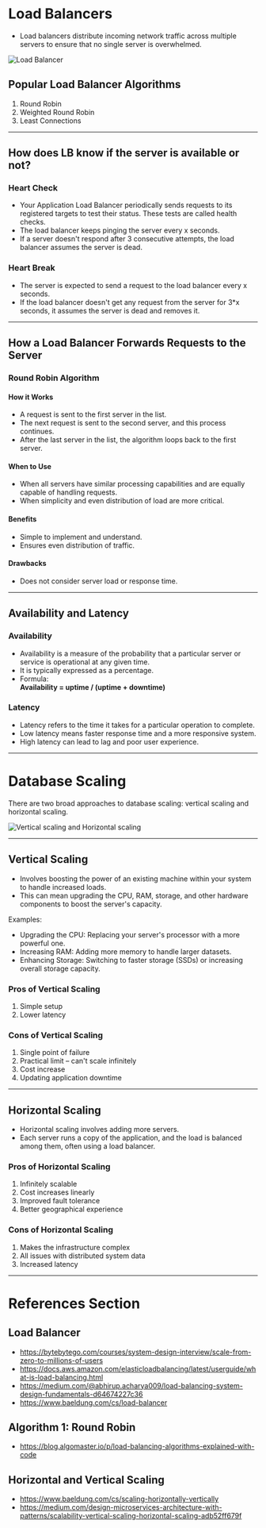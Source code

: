 # Load Balancers

* Load balancers distribute incoming network traffic across multiple servers to ensure that no single server is overwhelmed.

![Load Balancer](https://substackcdn.com/image/fetch/$s_!QKkY!,w_1456,c_limit,f_webp,q_auto:good,fl_progressive:steep/https%3A%2F%2Fsubstack-post-media.s3.amazonaws.com%2Fpublic%2Fimages%2Fa5215d10-fcd8-4c50-acb6-ccbb36dea24f_832x1000.png)

## Popular Load Balancer Algorithms

1. Round Robin  
2. Weighted Round Robin  
3. Least Connections  

---

## How does LB know if the server is available or not?

### Heart Check
* Your Application Load Balancer periodically sends requests to its registered targets to test their status. These tests are called health checks.  
* The load balancer keeps pinging the server every x seconds.  
* If a server doesn't respond after 3 consecutive attempts, the load balancer assumes the server is dead.  

### Heart Break
* The server is expected to send a request to the load balancer every x seconds.  
* If the load balancer doesn't get any request from the server for 3*x seconds, it assumes the server is dead and removes it.  

---

## How a Load Balancer Forwards Requests to the Server

### Round Robin Algorithm

#### How it Works
* A request is sent to the first server in the list.  
* The next request is sent to the second server, and this process continues.  
* After the last server in the list, the algorithm loops back to the first server.  

#### When to Use
* When all servers have similar processing capabilities and are equally capable of handling requests.  
* When simplicity and even distribution of load are more critical.  

#### Benefits
* Simple to implement and understand.  
* Ensures even distribution of traffic.  

#### Drawbacks
* Does not consider server load or response time.  

---

## Availability and Latency

### Availability
* Availability is a measure of the probability that a particular server or service is operational at any given time.  
* It is typically expressed as a percentage.  
* Formula:  
  **Availability = uptime / (uptime + downtime)**  

### Latency
* Latency refers to the time it takes for a particular operation to complete.  
* Low latency means faster response time and a more responsive system.  
* High latency can lead to lag and poor user experience.  

---

# Database Scaling

There are two broad approaches to database scaling: vertical scaling and horizontal scaling.

![Vertical scaling and Horizontal scaling](https://media.geeksforgeeks.org/wp-content/uploads/20250807104547934960/vertical_and_horizontal_scaling.webp)

---

## Vertical Scaling

* Involves boosting the power of an existing machine within your system to handle increased loads.  
* This can mean upgrading the CPU, RAM, storage, and other hardware components to boost the server's capacity.  

Examples:  
* Upgrading the CPU: Replacing your server's processor with a more powerful one.  
* Increasing RAM: Adding more memory to handle larger datasets.  
* Enhancing Storage: Switching to faster storage (SSDs) or increasing overall storage capacity.  

### Pros of Vertical Scaling
1. Simple setup  
2. Lower latency  

### Cons of Vertical Scaling
1. Single point of failure  
2. Practical limit – can't scale infinitely  
3. Cost increase  
4. Updating application downtime  

---

## Horizontal Scaling

* Horizontal scaling involves adding more servers.  
* Each server runs a copy of the application, and the load is balanced among them, often using a load balancer.  

### Pros of Horizontal Scaling
1. Infinitely scalable  
2. Cost increases linearly  
3. Improved fault tolerance  
4. Better geographical experience  

### Cons of Horizontal Scaling
1. Makes the infrastructure complex  
2. All issues with distributed system data  
3. Increased latency  

---

# References Section

## Load Balancer
* https://bytebytego.com/courses/system-design-interview/scale-from-zero-to-millions-of-users  
* https://docs.aws.amazon.com/elasticloadbalancing/latest/userguide/what-is-load-balancing.html  
* https://medium.com/@abhirup.acharya009/load-balancing-system-design-fundamentals-d64674227c36  
* https://www.baeldung.com/cs/load-balancer  

## Algorithm 1: Round Robin
* https://blog.algomaster.io/p/load-balancing-algorithms-explained-with-code  

## Horizontal and Vertical Scaling
* https://www.baeldung.com/cs/scaling-horizontally-vertically  
* https://medium.com/design-microservices-architecture-with-patterns/scalability-vertical-scaling-horizontal-scaling-adb52ff679f  

